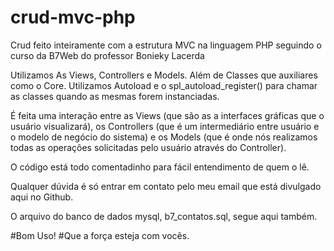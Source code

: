 # crud-mvc-php
Crud feito inteiramente com a estrutura MVC na linguagem PHP seguindo o curso da B7Web do professor Bonieky Lacerda

Utilizamos As Views, Controllers e Models. Além de Classes que auxiliares como o Core. 
Utilizamos Autoload e o spl_autoload_register() para chamar as classes quando as mesmas forem instanciadas. 

É feita uma interação entre as Views (que são as a interfaces gráficas que o usuário visualizará), os Controllers (que é um intermediário entre usuário e o modelo de negócio do sistema) e os Models (que é onde nós realizamos todas as operações solicitadas pelo usuário através do Controller).

O código está todo comentadinho para fácil entendimento de quem o lê. 

Qualquer dúvida é só entrar em contato pelo meu email que está divulgado aqui no Github. 

O arquivo do banco de dados mysql, b7_contatos.sql, segue aqui também.

#Bom Uso!
#Que a força esteja com vocês.

